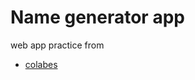 # Name generator app
web app practice from
- [colabes](https://codelabs.developers.google.com/codelabs/flutter-codelab-first?hl=en#0)
